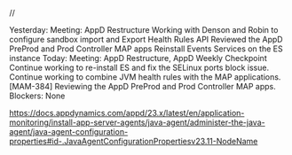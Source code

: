//

Yesterday:
Meeting: AppD Restructure 
Working with Denson and Robin to configure sandbox import and Export Health Rules API 
Reviewed the AppD PreProd and Prod Controller MAP apps
Reinstall Events Services on the ES instance
Today:
Meeting: AppD Restructure, AppD Weekly Checkpoint
Continue working to re-install ES and fix the SELinux ports block issue.
Continue working to combine JVM health rules with the MAP applications. [MAM-384]
Reviewing the AppD PreProd and Prod Controller MAP apps.
Blockers: 
None


https://docs.appdynamics.com/appd/23.x/latest/en/application-monitoring/install-app-server-agents/java-agent/administer-the-java-agent/java-agent-configuration-properties#id-.JavaAgentConfigurationPropertiesv23.11-NodeName
